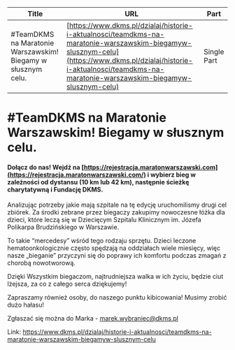 | **Title**       | **URL**           | **Part**              |
|-----------------|-------------------|-----------------------|
| #TeamDKMS na Maratonie Warszawskim! Biegamy w słusznym celu.         | [https://www.dkms.pl/dzialaj/historie-i-aktualnosci/teamdkms-na-maratonie-warszawskim-biegamyw-slusznym-celu](https://www.dkms.pl/dzialaj/historie-i-aktualnosci/teamdkms-na-maratonie-warszawskim-biegamyw-slusznym-celu)    | Single Part          |

# #TeamDKMS na Maratonie Warszawskim! Biegamy w słusznym celu.

#### Dołącz do nas! Wejdź na [https://rejestracja.maratonwarszawski.com](https://rejestracja.maratonwarszawski.com/) i wybierz bieg w zależności od dystansu (10 km lub 42 km), następnie ścieżkę charytatywną i Fundację DKMS.



Analizując potrzeby jakie mają szpitale na tę edycję uruchomilismy drugi cel zbiórek. Za środki zebrane przez biegaczy zakupimy nowoczesne łóżka dla dzieci, które leczą się w Dziecięcym Szpitalu Klinicznym im. Józefa Polikarpa Brudzińskiego w Warszawie.



To takie “mercedesy” wśród tego rodzaju sprzętu. Dzieci leczone hematoonkologicznie często spędzają na oddziałach wiele miesięcy, więc nasze „bieganie” przyczyni się do poprawy ich komfortu podczas zmagań z chorobą nowotworową.


Dzięki Wszystkim biegaczom, najtrudniejsza walka w ich życiu, będzie ciut lżejsza, za co z całego serca dziękujemy!


Zapraszamy również osoby, do naszego punktu kibicowania! Musimy zrobić dużo hałasu!


Zgłaszać się można do Marka \- marek.wybraniec@dkms.pl




Link: https://www.dkms.pl/dzialaj/historie-i-aktualnosci/teamdkms-na-maratonie-warszawskim-biegamyw-slusznym-celu
